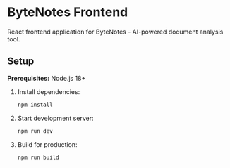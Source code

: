 # ByteNotes Frontend

React frontend application for ByteNotes - AI-powered document analysis tool.

## Setup

**Prerequisites:** Node.js 18+

1. Install dependencies:
   ```bash
   npm install
   ```

2. Start development server:
   ```bash
   npm run dev
   ```

3. Build for production:
   ```bash
   npm run build
   ```
